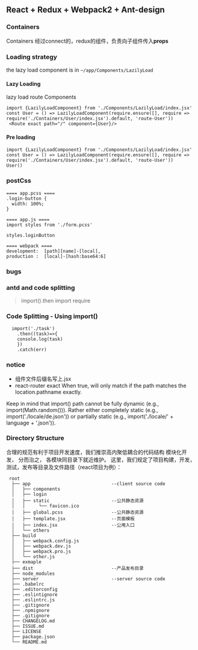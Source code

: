 ## React + Redux + Webpack2 + Ant-design


### Containers
  Containers 经过connect的，redux的组件，负责向子组件传入**props**
  

### Loading strategy

the lazy load component is in `~/app/Components/LazilyLoad`

#### Lazy Loading

lazy load route Components 
```
import {LazilyLoadComponent} from './Components/LazilyLoad/index.jsx'
const User = () => LazilyLoadComponent(require.ensure([], require => require('./Containers/User/index.jsx').default, 'route-User'))
 <Route exact path="/" component={User}/>
```

#### Pre loading

```
import {LazilyLoadComponent} from './Components/LazilyLoad/index.jsx'
const User = () => LazilyLoadComponent(require.ensure([], require => require('./Containers/User/index.jsx').default, 'route-User'))
User()
```

### postCss

```
==== app.pcss ====
.login-button {
  width: 100%;
}

==== app.js ====
import styles from './form.pcss'

styles.loginButton

==== webpack ====
development:  [path][name]-[local],
production :  [local]-[hash:base64:6]
```

### bugs

### antd and code splitting
> import().then  import  require 

### Code Splitting - Using import()
```
  import('./task')
    .then((task)=>{
    console.log(task)
    })
    .catch(err)
```
### notice 

* 组件文件后缀名写上.jsx  
* react-router exact
  When true, will only match if the path matches the location.pathname exactly.

 Keep in mind that import() path cannot be fully dynamic (e.g., import(Math.random())). 
 Rather either completely static (e.g., import('./locale/de.json')) 
 or partially static (e.g., import('./locale/' + language + '.json')). 

### Directory Structure

合理的规范有利于项目开发速度，我们推崇高内聚低耦合的代码结构
模块化开发， 分而治之， 各模块同目录下就近维护。
这里，我们规定了项目构建，开发，测试，发布等目录及文件路径（react项目为例）：

```
 root
  ├── app                              --client source code
  │   ├── components
  │   ├── login
  │   ├── static                       --公共静态资源
  │   │     └── favicon.ico
  │   ├── global.pcss                  --公共静态资源
  │   ├── template.jsx                 --页面模板
  │   ├── index.jsx                    --公用入口
  │   └── others
  ├── build
  │   ├── webpack.config.js
  │   ├── webpack.dev.js
  │   ├── webpack.pro.js
  │   └── other.js
  ├── exmaple
  ├── dist                             --产品发布目录
  ├── node_modules
  ├── server                           --server source code
  ├── .babelrc
  ├── .editorconfig
  ├── .eslintignore
  ├── .eslintrc.js
  ├── .gitignore
  ├── .npmignore
  ├── .gitignore
  ├── CHANGELOG.md
  ├── ISSUE.md
  ├── LICENSE
  ├── package.json
  └── README.md
```
